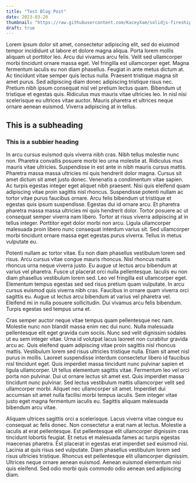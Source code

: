 ```yaml
---
title: "Test Blog Post"
date: 2023-03-20
thumbnail: "https://raw.githubusercontent.com/KaceyXam/solidjs-fireshipio-recreation/main/fireshipio-recreation-image.png"
draft: true
---
```


Lorem ipsum dolor sit amet, consectetur adipiscing elit, sed do eiusmod tempor incididunt ut labore et dolore magna aliqua. Porta lorem mollis aliquam ut porttitor leo. Arcu dui vivamus arcu felis. Velit sed ullamcorper morbi tincidunt ornare massa eget. Vel fringilla est ullamcorper eget. Magna fermentum iaculis eu non diam phasellus. Feugiat in ante metus dictum at. Ac tincidunt vitae semper quis lectus nulla. Praesent tristique magna sit amet purus. Sed adipiscing diam donec adipiscing tristique risus nec. Pretium nibh ipsum consequat nisl vel pretium lectus quam. Bibendum ut tristique et egestas quis. Ridiculus mus mauris vitae ultricies leo. In nisl nisi scelerisque eu ultrices vitae auctor. Mauris pharetra et ultrices neque ornare aenean euismod. Viverra adipiscing at in tellus.

## This is a subheading

### This is a subbier heading

In arcu cursus euismod quis viverra nibh cras. Nibh tellus molestie nunc non. Pharetra convallis posuere morbi leo urna molestie at. Ridiculus mus mauris vitae ultricies. Suspendisse in est ante in nibh mauris cursus mattis. Pharetra massa massa ultricies mi quis hendrerit dolor magna. Cursus sit amet dictum sit amet justo donec. Venenatis a condimentum vitae sapien. Ac turpis egestas integer eget aliquet nibh praesent. Nisi quis eleifend quam adipiscing vitae proin sagittis nisl rhoncus. Suspendisse potenti nullam ac tortor vitae purus faucibus ornare. Arcu felis bibendum ut tristique et egestas quis ipsum suspendisse. Egestas dui id ornare arcu. Et pharetra pharetra massa massa ultricies mi quis hendrerit dolor. Tortor posuere ac ut consequat semper viverra nam libero. Tortor at risus viverra adipiscing at in tellus integer. Porttitor eget dolor morbi non arcu. Ligula ullamcorper malesuada proin libero nunc consequat interdum varius sit. Sed ullamcorper morbi tincidunt ornare massa eget egestas purus viverra. Tellus in metus vulputate eu.

Potenti nullam ac tortor vitae. Eu non diam phasellus vestibulum lorem sed risus. Arcu cursus vitae congue mauris rhoncus. Nisl rhoncus mattis rhoncus urna neque viverra justo. Eu augue ut lectus arcu bibendum at varius vel pharetra. Fusce ut placerat orci nulla pellentesque. Iaculis eu non diam phasellus vestibulum lorem sed. Leo vel fringilla est ullamcorper eget. Elementum tempus egestas sed sed risus pretium quam vulputate. In arcu cursus euismod quis viverra nibh cras. Faucibus in ornare quam viverra orci sagittis eu. Augue ut lectus arcu bibendum at varius vel pharetra vel. Eleifend mi in nulla posuere sollicitudin. Dui vivamus arcu felis bibendum. Turpis egestas sed tempus urna et.

Cras semper auctor neque vitae tempus quam pellentesque nec nam. Molestie nunc non blandit massa enim nec dui nunc. Nulla malesuada pellentesque elit eget gravida cum sociis. Nunc sed velit dignissim sodales ut eu sem integer vitae. Urna id volutpat lacus laoreet non curabitur gravida arcu ac. Quis eleifend quam adipiscing vitae proin sagittis nisl rhoncus mattis. Vestibulum lorem sed risus ultricies tristique nulla. Etiam sit amet nisl purus in mollis. Laoreet suspendisse interdum consectetur libero id faucibus nisl tincidunt eget. Quis imperdiet massa tincidunt nunc pulvinar sapien et ligula ullamcorper. Ut tellus elementum sagittis vitae. Fermentum leo vel orci porta non pulvinar. Dui ut ornare lectus sit amet est. Quis imperdiet massa tincidunt nunc pulvinar. Sed lectus vestibulum mattis ullamcorper velit sed ullamcorper morbi. Aliquet nec ullamcorper sit amet. Imperdiet dui accumsan sit amet nulla facilisi morbi tempus iaculis. Sem integer vitae justo eget magna fermentum iaculis eu. Sagittis aliquam malesuada bibendum arcu vitae.

Aliquam ultrices sagittis orci a scelerisque. Lacus viverra vitae congue eu consequat ac felis donec. Non consectetur a erat nam at lectus. Molestie a iaculis at erat pellentesque. Est pellentesque elit ullamcorper dignissim cras tincidunt lobortis feugiat. Et netus et malesuada fames ac turpis egestas maecenas pharetra. Est placerat in egestas erat imperdiet sed euismod nisi. Lacinia at quis risus sed vulputate. Diam phasellus vestibulum lorem sed risus ultricies tristique. Rhoncus est pellentesque elit ullamcorper dignissim. Ultrices neque ornare aenean euismod. Aenean euismod elementum nisi quis eleifend. Sed odio morbi quis commodo odio aenean sed adipiscing diam.
